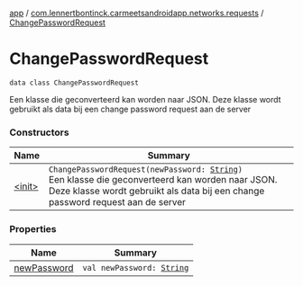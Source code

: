 [app](../../index.md) / [com.lennertbontinck.carmeetsandroidapp.networks.requests](../index.md) / [ChangePasswordRequest](./index.md)

# ChangePasswordRequest

`data class ChangePasswordRequest`

Een klasse die geconverteerd kan worden naar JSON. Deze klasse wordt gebruikt als data bij een change password request aan de server

### Constructors

| Name | Summary |
|---|---|
| [&lt;init&gt;](-init-.md) | `ChangePasswordRequest(newPassword: `[`String`](https://kotlinlang.org/api/latest/jvm/stdlib/kotlin/-string/index.html)`)`<br>Een klasse die geconverteerd kan worden naar JSON. Deze klasse wordt gebruikt als data bij een change password request aan de server |

### Properties

| Name | Summary |
|---|---|
| [newPassword](new-password.md) | `val newPassword: `[`String`](https://kotlinlang.org/api/latest/jvm/stdlib/kotlin/-string/index.html) |
